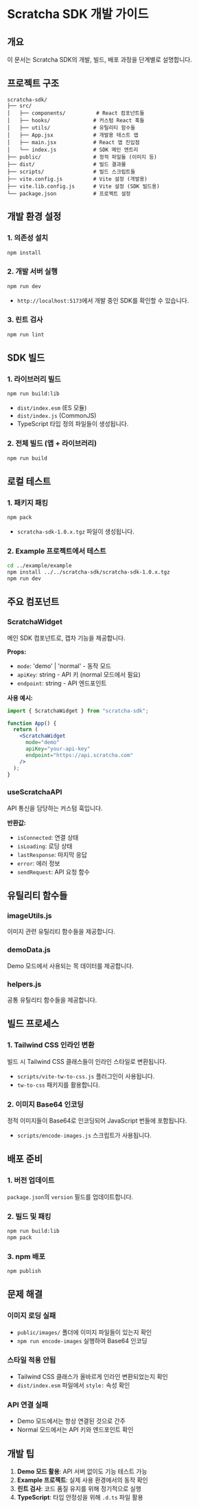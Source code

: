 # Scratcha SDK 개발 가이드

## 개요

이 문서는 Scratcha SDK의 개발, 빌드, 배포 과정을 단계별로 설명합니다.

## 프로젝트 구조

```
scratcha-sdk/
├── src/
│   ├── components/          # React 컴포넌트들
│   ├── hooks/              # 커스텀 React 훅들
│   ├── utils/              # 유틸리티 함수들
│   ├── App.jsx             # 개발용 테스트 앱
│   ├── main.jsx            # React 앱 진입점
│   └── index.js            # SDK 메인 엔트리
├── public/                 # 정적 파일들 (이미지 등)
├── dist/                   # 빌드 결과물
├── scripts/                # 빌드 스크립트들
├── vite.config.js          # Vite 설정 (개발용)
├── vite.lib.config.js      # Vite 설정 (SDK 빌드용)
└── package.json            # 프로젝트 설정
```

## 개발 환경 설정

### 1. 의존성 설치

```bash
npm install
```

### 2. 개발 서버 실행

```bash
npm run dev
```

- `http://localhost:5173`에서 개발 중인 SDK를 확인할 수 있습니다.

### 3. 린트 검사

```bash
npm run lint
```

## SDK 빌드

### 1. 라이브러리 빌드

```bash
npm run build:lib
```

- `dist/index.esm` (ES 모듈)
- `dist/index.js` (CommonJS)
- TypeScript 타입 정의 파일들이 생성됩니다.

### 2. 전체 빌드 (앱 + 라이브러리)

```bash
npm run build
```

## 로컬 테스트

### 1. 패키지 패킹

```bash
npm pack
```

- `scratcha-sdk-1.0.x.tgz` 파일이 생성됩니다.

### 2. Example 프로젝트에서 테스트

```bash
cd ../example/example
npm install ../../scratcha-sdk/scratcha-sdk-1.0.x.tgz
npm run dev
```

## 주요 컴포넌트

### ScratchaWidget

메인 SDK 컴포넌트로, 캡차 기능을 제공합니다.

**Props:**

- `mode`: 'demo' | 'normal' - 동작 모드
- `apiKey`: string - API 키 (normal 모드에서 필요)
- `endpoint`: string - API 엔드포인트

**사용 예시:**

```jsx
import { ScratchaWidget } from "scratcha-sdk";

function App() {
  return (
    <ScratchaWidget
      mode="demo"
      apiKey="your-api-key"
      endpoint="https://api.scratcha.com"
    />
  );
}
```

### useScratchaAPI

API 통신을 담당하는 커스텀 훅입니다.

**반환값:**

- `isConnected`: 연결 상태
- `isLoading`: 로딩 상태
- `lastResponse`: 마지막 응답
- `error`: 에러 정보
- `sendRequest`: API 요청 함수

## 유틸리티 함수들

### imageUtils.js

이미지 관련 유틸리티 함수들을 제공합니다.

### demoData.js

Demo 모드에서 사용되는 목 데이터를 제공합니다.

### helpers.js

공통 유틸리티 함수들을 제공합니다.

## 빌드 프로세스

### 1. Tailwind CSS 인라인 변환

빌드 시 Tailwind CSS 클래스들이 인라인 스타일로 변환됩니다.

- `scripts/vite-tw-to-css.js` 플러그인이 사용됩니다.
- `tw-to-css` 패키지를 활용합니다.

### 2. 이미지 Base64 인코딩

정적 이미지들이 Base64로 인코딩되어 JavaScript 번들에 포함됩니다.

- `scripts/encode-images.js` 스크립트가 사용됩니다.

## 배포 준비

### 1. 버전 업데이트

`package.json`의 `version` 필드를 업데이트합니다.

### 2. 빌드 및 패킹

```bash
npm run build:lib
npm pack
```

### 3. npm 배포

```bash
npm publish
```

## 문제 해결

### 이미지 로딩 실패

- `public/images/` 폴더에 이미지 파일들이 있는지 확인
- `npm run encode-images` 실행하여 Base64 인코딩

### 스타일 적용 안됨

- Tailwind CSS 클래스가 올바르게 인라인 변환되었는지 확인
- `dist/index.esm` 파일에서 `style:` 속성 확인

### API 연결 실패

- Demo 모드에서는 항상 연결된 것으로 간주
- Normal 모드에서는 API 키와 엔드포인트 확인

## 개발 팁

1. **Demo 모드 활용**: API 서버 없이도 기능 테스트 가능
2. **Example 프로젝트**: 실제 사용 환경에서의 동작 확인
3. **린트 검사**: 코드 품질 유지를 위해 정기적으로 실행
4. **TypeScript**: 타입 안정성을 위해 `.d.ts` 파일 활용
